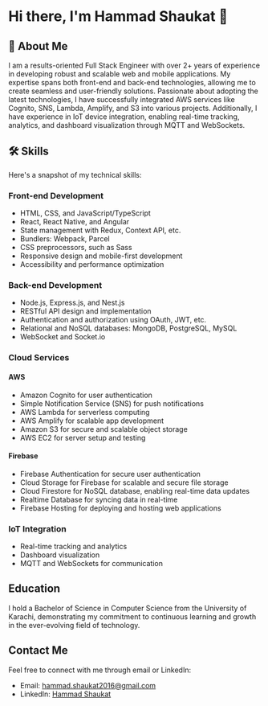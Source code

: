 # Hi there, I'm Hammad Shaukat 👋

## 🚀 About Me
I am a results-oriented Full Stack Engineer with over 2+ years of experience in developing robust and scalable web and mobile applications. My expertise spans both front-end and back-end technologies, allowing me to create seamless and user-friendly solutions. Passionate about adopting the latest technologies, I have successfully integrated AWS services like Cognito, SNS, Lambda, Amplify, and S3 into various projects. Additionally, I have experience in IoT device integration, enabling real-time tracking, analytics, and dashboard visualization through MQTT and WebSockets.

## 🛠 Skills
Here's a snapshot of my technical skills:

### Front-end Development
- HTML, CSS, and JavaScript/TypeScript
- React, React Native, and Angular
- State management with Redux, Context API, etc.
- Bundlers: Webpack, Parcel
- CSS preprocessors, such as Sass
- Responsive design and mobile-first development
- Accessibility and performance optimization

### Back-end Development
- Node.js, Express.js, and Nest.js
- RESTful API design and implementation
- Authentication and authorization using OAuth, JWT, etc.
- Relational and NoSQL databases: MongoDB, PostgreSQL, MySQL
- WebSocket and Socket.io

### Cloud Services
#### AWS
- Amazon Cognito for user authentication
- Simple Notification Service (SNS) for push notifications
- AWS Lambda for serverless computing
- AWS Amplify for scalable app development
- Amazon S3 for secure and scalable object storage
- AWS EC2 for server setup and testing

#### Firebase
- Firebase Authentication for secure user authentication
- Cloud Storage for Firebase for scalable and secure file storage
- Cloud Firestore for NoSQL database, enabling real-time data updates
- Realtime Database for syncing data in real-time
- Firebase Hosting for deploying and hosting web applications

### IoT Integration
- Real-time tracking and analytics
- Dashboard visualization
- MQTT and WebSockets for communication

## Education
I hold a Bachelor of Science in Computer Science from the University of Karachi, demonstrating my commitment to continuous learning and growth in the ever-evolving field of technology.

## Contact Me
Feel free to connect with me through email or LinkedIn:

- Email: [hammad.shaukat2016@gmail.com](mailto:hammad.shaukat2016@gmail.com)
- LinkedIn: [Hammad Shaukat](https://www.linkedin.com/in/hammad-shaukat-376770210/) 
